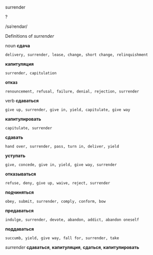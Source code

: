 surrender

?

/səˈrendər/

Definitions of _surrender_

noun
**сдача**

    delivery, surrender, lease, change, short change, relinquishment
**капитуляция**

    surrender, capitulation
**отказ**

    renouncement, refusal, failure, denial, rejection, surrender

verb
**сдаваться**

    give up, surrender, give in, yield, capitulate, give way
**капитулировать**

    capitulate, surrender
**сдавать**

    hand over, surrender, pass, turn in, deliver, yield
**уступать**

    give, concede, give in, yield, give way, surrender
**отказываться**

    refuse, deny, give up, waive, reject, surrender
**подчиняться**

    obey, submit, surrender, comply, conform, bow
**предаваться**

    indulge, surrender, devote, abandon, addict, abandon oneself
**поддаваться**

    succumb, yield, give way, fall for, surrender, take

_surrender_
**сдаваться**, **капитуляция**, **сдаться**, **капитулировать**